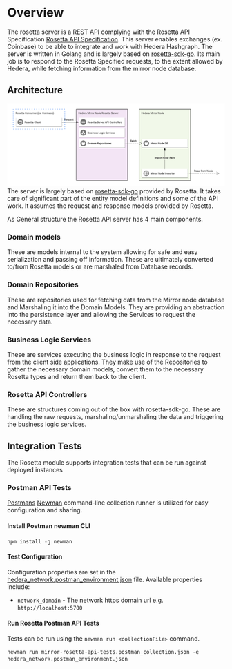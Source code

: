 # Overview

The rosetta server is a REST API complying with the Rosetta API
Specification [Rosetta API Specification](https://www.rosetta-api.org/docs/welcome.html). This server enables
exchanges (ex. Coinbase) to be able to integrate and work with Hedera Hashgraph. The server is written in Golang and is
largely based on [rosetta-sdk-go](https://github.com/coinbase/rosetta-sdk-go). Its main job is to respond to the Rosetta
Specified requests, to the extent allowed by Hedera, while fetching information from the mirror node database.

## Architecture

![Hedera Mirror Node Rosetta API](images/rosetta-server.png)
The server is largely based on [rosetta-sdk-go](https://github.com/coinbase/rosetta-sdk-go) provided by Rosetta. It
takes care of significant part of the entity model definitions and some of the API work. It assumes the request and
response models provided by Rosetta.

As General structure the Rosetta API server has 4 main components.

### Domain models

These are models internal to the system allowing for safe and easy serialization and passing off information. These are
ultimately converted to/from Rosetta models or are marshaled from Database records.

### Domain Repositories

These are repositories used for fetching data from the Mirror node database and Marshaling it into the Domain Models.
They are providing an abstraction into the persistence layer and allowing the Services to request the necessary data.

### Business Logic Services

These are services executing the business logic in response to the request from the client side applications. They make
use of the Repositories to gather the necessary domain models, convert them to the necessary Rosetta types and return
them back to the client.

### Rosetta API Controllers

These are structures coming out of the box with rosetta-sdk-go. These are handling the raw requests,
marshaling/unmarshaling the data and triggering the business logic services.

## Integration Tests

The Rosetta module supports integration tests that can be run against deployed instances

### Postman API Tests

[Postmans](https://www.postman.com/) [Newman](https://learning.postman.com/docs/running-collections/using-newman-cli/command-line-integration-with-newman/)
command-line collection runner is utilized for easy configuration and sharing.

#### Install Postman newman CLI

```shell
npm install -g newman
```

#### Test Configuration

Configuration properties are set in
the [hedera_network.postman_environment.json](../hedera-mirror-rosetta/scripts/validation/postman/hedera_network.postman_environment.json)
file. Available properties include:

- `network_domain` - The network https domain url e.g. `http://localhost:5700`

#### Run Rosetta Postman API Tests

Tests can be run using the `newman run <collectionFile>` command.

```shell
newman run mirror-rosetta-api-tests.postman_collection.json -e hedera_network.postman_environment.json
```
